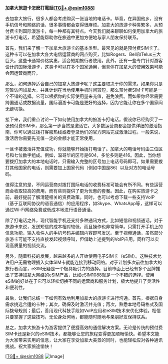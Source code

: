 **加拿大旅遊卡怎麽打電話[[TG💪+ @esim1088](https://t.me/s/esim1088)]**

去加拿大旅行，很多人都会考虑购买一张当地的电话卡。毕竟，在异国他乡，没有手机信号和网络的话，很多事情都会变得很麻烦。加拿大的旅游卡种类繁多，从预付费卡到国际漫游卡，每一种都有其特点。今天我们就来聊聊如何使用加拿大的旅游卡打电话，希望能帮助你在旅途中更加方便地与家人朋友保持联系。

首先，我们来了解一下加拿大旅游卡的基本类型。最常见的就是预付费SIM卡了。这种卡可以在加拿大各大电信运营商的网点购买，比如Rogers、Bell和Telus三大巨头。这些卡通常价格实惠，适合短期旅行者使用。此外，还有一些专门针对游客设计的国际漫游卡，这类卡可以在多个国家通用，但具体在加拿大的使用效果可能会因运营商而异。

那么，如何选择适合自己的加拿大旅游卡呢？这主要取决于你的需求。如果你只是短暂访问加拿大，并且计划在当地使用手机时间较短，那么预付费SIM卡可能是一个不错的选择。它可以根据你的实际使用量来充值，避免浪费。而如果你经常需要跨国通话或数据流量，国际漫游卡可能是更好的选择，因为它能让你在多个国家间无缝切换。

接下来，我们重点讨论一下如何使用加拿大的旅游卡打电话。假设你已经购买了一张预付费SIM卡，那么第一步当然是激活它。大多数运营商都会提供详细的激活指南，你可以通过拨打客服热线或者登录他们的官方网站完成激活过程。一般来说，激活后你需要先充值一定的金额才能正常使用。

一旦卡被激活并充值成功，你就能够开始拨打电话了。加拿大的电话号码由三位区号和七位数字组成。例如，温哥华的区号是604，多伦多则是416。因此，当你想要拨打加拿大的本地电话时，只需输入完整的区号加上电话号码即可。如果需要拨打其他国家的电话，则需要加上国家代码（例如中国是86）以及对方的电话号码。

值得注意的是，不同运营商对拨打国际电话的收费标准可能会有所不同。有些运营商会收取较高的费用，而有些则提供了更为优惠的套餐。因此，在购买旅游卡之前，最好提前了解清楚相关的资费政策。同时，也可以考虑下载一些支持VoIP（基于互联网协议的语音通信）的应用程序，如Skype、WhatsApp等，这样可以通过Wi-Fi网络免费或低成本地进行语音通话。

除了打电话之外，现代智能手机还支持多种通讯方式，比如短信和视频通话。对于旅游卡来说，发送短信的成本相对较低，而且操作也非常简单。只需打开手机上的信息功能，输入收件人的手机号码并编辑内容即可发送。至于视频通话，虽然部分旅游卡可能不支持直接发起视频呼叫，但借助上述提到的VoIP应用，同样可以实现高质量的视频交流。

另外，随着科技的发展，越来越多的人开始使用电子SIM卡（eSIM）。这种技术允许用户无需物理插入实体SIM卡就能连接到移动网络。对于计划多次前往加拿大的旅行者而言，eSIM无疑是一个极具吸引力的选择。目前市面上已经有多个品牌推出了支持加拿大网络的eSIM产品，比如eSIM1088就是一个不错的选择。使用eSIM的好处在于它可以轻松切换不同的运营商和服务计划，极大地提升了灵活性和便利性。

最后，让我们总结一下如何有效地利用加拿大的旅游卡进行沟通。首先，根据自身需求挑选合适的卡种；其次，确保及时激活并充值；再次，熟悉本地号码格式及国际拨号规则；最后，善用现代科技手段如VoIP应用和eSIM技术来优化体验。相信只要掌握了这些技巧，无论身处何地，都能随时随地与亲朋好友保持联系。

总之，加拿大旅游卡为游客提供了便捷高效的通信解决方案。无论是传统的预付费SIM卡还是新兴的eSIM技术，都能够让您的旅程变得更加顺畅愉快。希望本文能为大家带来实用的信息，让大家在享受加拿大美景的同时，也能轻松应对各种通讯挑战。祝大家旅途愉快！

[[TG💪+ @esim1088](https://t.me/s/esim1088) ![Image](https://i.postimg.cc/4NQfJmqS/Snipaste-2025-05-13-00-14-12.png)]